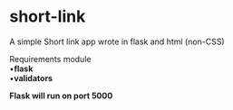# short-link
A simple Short link app wrote in flask and html (non-CSS)

Requirements module<br>
•**flask**<br>
•**validators**<br>

**Flask will run on port 5000**
